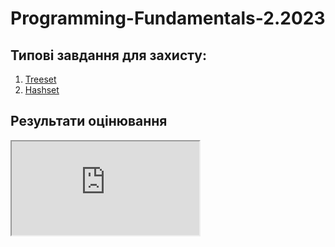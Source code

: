 # Programming-Fundamentals-2.2023

## Типові завдання для захисту:
1. [Treeset](./Sample%20tasks/L1.%20Treeset.md)
2. [Hashset](./Sample%20tasks/L2.%20Hashset.md)

## Результати оцінювання

<iframe src="https://docs.google.com/spreadsheets/d/e/2PACX-1vSKLQaCeuQ1xGit7TIDXyVSgeHeNTvLW6FPa3R00s1J-BVIRboOx82SWMXCmYcCd-K1IDq85hk_4fYI/pubhtml?widget=true&amp;headers=false"></iframe>
